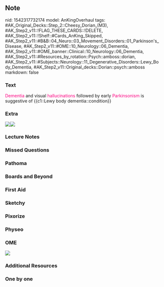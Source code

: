 ## Note
nid: 1542317732174
model: AnKingOverhaul
tags: #AK_Original_Decks::Step_2::Cheesy_Dorian_(M3), #AK_Step2_v11::!FLAG_THESE_CARDS::!DELETE, #AK_Step2_v11::!Shelf::#Cards_AnKing_Skipped, #AK_Step2_v11::#B&B::04_Neuro::03_Movement_Disorders::01_Parkinson's_Disease, #AK_Step2_v11::#OME::10_Neurology::06_Dementia, #AK_Step2_v11::#OME_banner::Clinical::10_Neurology::06_Dementia, #AK_Step2_v11::#Resources_by_rotation::Psych::amboss::dorian, #AK_Step2_v11::#Subjects::Neurology::11_Degenerative_Disorders::Lewy_Body_Dementia, #AK_Step2_v11::Original_decks::Dorian::psych::amboss
markdown: false

### Text
<font color="#FC0280">Dementia</font> and visual <font color=
"#FC0280">hallucinations</font> followed by early <font color=
"#FC0280">Parkinsonism</font> is suggestive of {{c1::Lewy body
dementia::condition}}

### Extra
<img src="paste-9297148201926657.jpg"><img src=
"paste-13779646654971907.jpg">

### Lecture Notes


### Missed Questions


### Pathoma


### Boards and Beyond


### First Aid


### Sketchy


### Pixorize


### Physeo


### OME
<div class="ome-widget">
  <a href=
  "https://onlinemeded.org/spa/neurology/dementia/acquire?ref=anki">
  <img src="_OME_AnkiFlashcards_Lesson_1.png"></a>
</div>

### Additional Resources


### One by one

